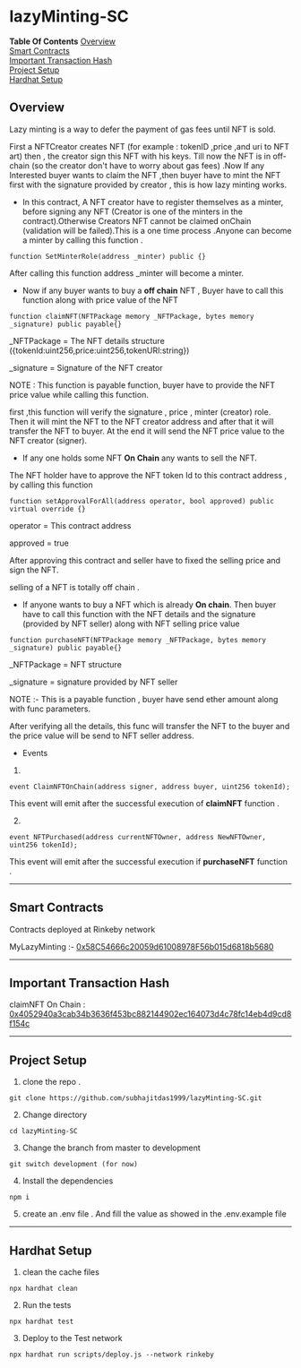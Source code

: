 # lazyMinting-SC 

**Table Of Contents**
[Overview](#overview)<br>
[Smart Contracts](#smart-contracts)<br>
[Important Transaction Hash](#important-transaction-hash)<br>
[Project Setup](#project-setup)<br>
[Hardhat Setup](#hardhat-setup)<br>

## **Overview**

Lazy minting is a way to defer the payment of gas fees until NFT is sold.

First a NFTCreator creates NFT (for example : tokenID ,price ,and uri to NFT art) then , the creator sign this NFT with his keys. Till now the NFT is in off-chain (so the creator don't have to worry about gas fees) .Now If any Interested buyer wants to claim the NFT ,then buyer have to mint the NFT first with the signature provided by creator , this is how lazy minting works.

- In this contract, A NFT creator have to register themselves as a minter, before signing any NFT (Creator is one of the minters in the contract).Otherwise Creators NFT cannot be claimed onChain (validation will be failed).This is a one time process .Anyone can become a minter by calling this function .

```
function SetMinterRole(address _minter) public {}
```

After calling this function address _minter will become a minter.

- Now if any buyer wants to buy a **off chain** NFT , Buyer have to call this function along with price value of the NFT

```
function claimNFT(NFTPackage memory _NFTPackage, bytes memory _signature) public payable{}
```

_NFTPackage = The NFT details structure ({tokenId:uint256,price:uint256,tokenURI:string})

_signature = Signature of the NFT creator

NOTE : This function is payable function, buyer have to provide the NFT price value while calling this function.

first ,this function will verify the signature , price , minter (creator) role. Then it will mint the NFT to the NFT creator address and after that it will transfer the NFT to buyer. At the end it will send the NFT price value to the NFT creator (signer).

- If any one holds some NFT **On Chain** any wants to sell the NFT.

The NFT holder have to approve the NFT token Id to this contract address , by calling this function

```
function setApprovalForAll(address operator, bool approved) public virtual override {}
```

operator = This contract address

approved = true

After approving this contract and seller have to fixed the selling price and sign the NFT.

selling of a NFT is totally off chain .

- If anyone wants to buy a NFT which is already **On chain**. Then buyer have to call this function with the NFT details and the signature (provided by NFT seller) along with NFT selling price value

```
function purchaseNFT(NFTPackage memory _NFTPackage, bytes memory _signature) public payable{}
```

_NFTPackage = NFT structure

_signature = signature provided by NFT seller

NOTE :- This is a payable function , buyer have send ether amount along with func parameters.

After verifying all the details, this func will transfer the NFT to the buyer and the price value will be send to NFT seller address.

- Events
1. 
```
event ClaimNFTOnChain(address signer, address buyer, uint256 tokenId);
```
This event will emit after the successful execution of **claimNFT** function .

2. 
```
event NFTPurchased(address currentNFTOwner, address NewNFTOwner, uint256 tokenId);
```
This event will emit after the successful execution if **purchaseNFT** function .

***
## **Smart Contracts**

Contracts deployed at Rinkeby network

MyLazyMinting :- [0x58C54666c20059d61008978F56b015d6818b5680](https://rinkeby.etherscan.io/address/0x58C54666c20059d61008978F56b015d6818b5680#code)

***

## **Important Transaction Hash**


claimNFT On Chain : [0x4052940a3cab34b3636f453bc882144902ec164073d4c78fc14eb4d9cd8f154c](https://rinkeby.etherscan.io/tx/0x4052940a3cab34b3636f453bc882144902ec164073d4c78fc14eb4d9cd8f154c)

***

## **Project Setup**

1. clone the repo .

```
git clone https://github.com/subhajitdas1999/lazyMinting-SC.git
```

2. Change directory

```
cd lazyMinting-SC
```

3. Change the branch from master to development

```
git switch development (for now)
```

4. Install the dependencies

```
npm i
```

5. create an .env file . And fill the value as showed in the .env.example file 

***

## **Hardhat Setup**

1. clean the cache files
```
npx hardhat clean
```

2. Run the tests

```
npx hardhat test
```

3. Deploy to the Test network

```
npx hardhat run scripts/deploy.js --network rinkeby
```